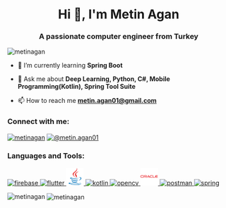 <h1 align="center">Hi 👋, I'm Metin Agan</h1>
<h3 align="center">A passionate computer engineer from Turkey</h3>

<p align="left"> <img src="https://komarev.com/ghpvc/?username=metinagan&label=Profile%20views&color=0e75b6&style=flat" alt="metinagan" /> </p>


- 🌱 I’m currently learning **Spring Boot**

- 💬 Ask me about **Deep Learning, Python, C#, Mobile Programming(Kotlin), Spring Tool Suite**

- 📫 How to reach me **metin.agan01@gmail.com**

<h3 align="left">Connect with me:</h3>
<p align="left">
<a href="https://linkedin.com/in/metinagan" target="blank"><img align="center" src="https://raw.githubusercontent.com/rahuldkjain/github-profile-readme-generator/master/src/images/icons/Social/linked-in-alt.svg" alt="metinagan" height="30" width="40" /></a>
<a href="https://medium.com/@metin.agan01" target="blank"><img align="center" src="https://raw.githubusercontent.com/rahuldkjain/github-profile-readme-generator/master/src/images/icons/Social/medium.svg" alt="@metin.agan01" height="30" width="40" /></a>
</p>

<h3 align="left">Languages and Tools:</h3>
<p align="left"> <a href="https://firebase.google.com/" target="_blank" rel="noreferrer"> <img src="https://www.vectorlogo.zone/logos/firebase/firebase-icon.svg" alt="firebase" width="40" height="40"/> </a> <a href="https://flutter.dev" target="_blank" rel="noreferrer"> <img src="https://www.vectorlogo.zone/logos/flutterio/flutterio-icon.svg" alt="flutter" width="40" height="40"/> </a> <a href="https://www.java.com" target="_blank" rel="noreferrer"> <img src="https://raw.githubusercontent.com/devicons/devicon/master/icons/java/java-original.svg" alt="java" width="40" height="40"/> </a> <a href="https://kotlinlang.org" target="_blank" rel="noreferrer"> <img src="https://www.vectorlogo.zone/logos/kotlinlang/kotlinlang-icon.svg" alt="kotlin" width="40" height="40"/> </a> <a href="https://opencv.org/" target="_blank" rel="noreferrer"> <img src="https://www.vectorlogo.zone/logos/opencv/opencv-icon.svg" alt="opencv" width="40" height="40"/> </a> <a href="https://www.oracle.com/" target="_blank" rel="noreferrer"> <img src="https://raw.githubusercontent.com/devicons/devicon/master/icons/oracle/oracle-original.svg" alt="oracle" width="40" height="40"/> </a> <a href="https://postman.com" target="_blank" rel="noreferrer"> <img src="https://www.vectorlogo.zone/logos/getpostman/getpostman-icon.svg" alt="postman" width="40" height="40"/> </a> <a href="https://spring.io/" target="_blank" rel="noreferrer"> <img src="https://www.vectorlogo.zone/logos/springio/springio-icon.svg" alt="spring" width="40" height="40"/> </a> </p>


<p><img align="left" src="https://github-readme-stats.vercel.app/api/top-langs?username=metinagan&show_icons=true&locale=en&layout=compact" alt="metinagan" /></p>

<p>&nbsp;<img align="center" src="https://github-readme-stats.vercel.app/api?username=metinagan&show_icons=true&locale=en" alt="metinagan" /></p>
